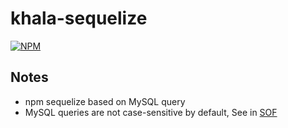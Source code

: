 # khala-sequelize
[![NPM](https://nodei.co/npm/khala-sequelize.png)](https://nodei.co/npm/khala-sequelize/)
## Notes
- npm sequelize based on MySQL query
- MySQL queries are not case-sensitive by default, See in [SOF](https://stackoverflow.com/questions/7857669/mysql-case-sensitive-query)
